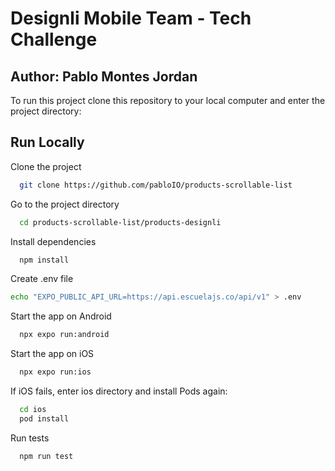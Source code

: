 
# Designli Mobile Team - Tech Challenge
## Author: Pablo Montes Jordan

To run this project clone this repository to your local computer and enter the project directory:

## Run Locally

Clone the project

```bash
  git clone https://github.com/pabloIO/products-scrollable-list
```

Go to the project directory

```bash
  cd products-scrollable-list/products-designli
```

Install dependencies

```bash
  npm install
```

Create .env file 

```bash
echo "EXPO_PUBLIC_API_URL=https://api.escuelajs.co/api/v1" > .env
```

Start the app on Android

```bash
  npx expo run:android
```


Start the app on iOS

```bash
  npx expo run:ios
```

If iOS fails, enter ios directory and install Pods again:

```bash
  cd ios
  pod install
```

Run tests

```bash
  npm run test
```

